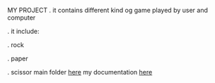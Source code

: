 MY PROJECT
. it contains different kind og game played by user and computer

. it include:

. rock

. paper

. scissor
main folder [here](https://github.com/aaliyanah56/zuriwork/blob/main/scissor.py/rock.py)
my documentation [here](https://github.com/aaliyanah56/zuriwork/blob/main/scissor.py/rock.py)
